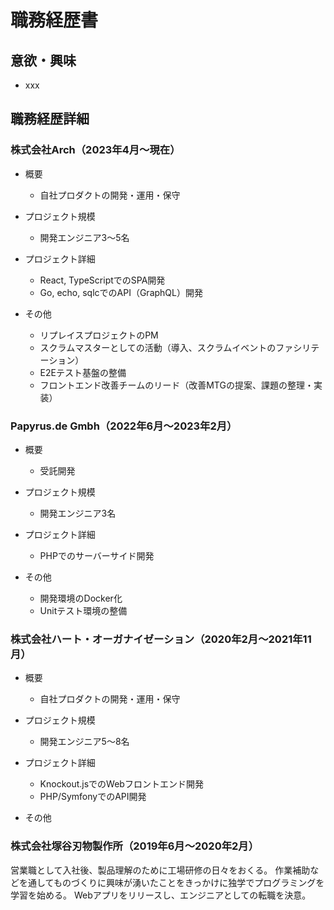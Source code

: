 # 職務経歴書

## 意欲・興味

- xxx

## 職務経歴詳細

### 株式会社Arch（2023年4月〜現在）

- 概要
  - 自社プロダクトの開発・運用・保守

- プロジェクト規模
  - 開発エンジニア3〜5名

- プロジェクト詳細
  - React, TypeScriptでのSPA開発
  - Go, echo, sqlcでのAPI（GraphQL）開発

- その他
  - リプレイスプロジェクトのPM
  - スクラムマスターとしての活動（導入、スクラムイベントのファシリテーション）
  - E2Eテスト基盤の整備
  - フロントエンド改善チームのリード（改善MTGの提案、課題の整理・実装）

### Papyrus.de Gmbh（2022年6月〜2023年2月）

- 概要
  - 受託開発

- プロジェクト規模
  - 開発エンジニア3名

- プロジェクト詳細
  - PHPでのサーバーサイド開発

- その他
  - 開発環境のDocker化
  - Unitテスト環境の整備

### 株式会社ハート・オーガナイゼーション（2020年2月〜2021年11月）

- 概要
  - 自社プロダクトの開発・運用・保守

- プロジェクト規模
  - 開発エンジニア5〜8名

- プロジェクト詳細
  - Knockout.jsでのWebフロントエンド開発
  - PHP/SymfonyでのAPI開発

- その他

### 株式会社塚谷刃物製作所（2019年6月〜2020年2月）

営業職として入社後、製品理解のために工場研修の日々をおくる。
作業補助などを通してものづくりに興味が湧いたことをきっかけに独学でプログラミングを学習を始める。
Webアプリをリリースし、エンジニアとしての転職を決意。
